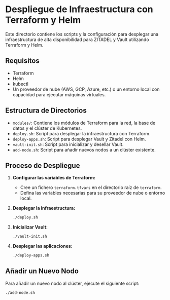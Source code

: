 # Despliegue de Infraestructura con Terraform y Helm

Este directorio contiene los scripts y la configuración para desplegar una infraestructura de alta disponibilidad para ZITADEL y Vault utilizando Terraform y Helm.

## Requisitos

*   Terraform
*   Helm
*   kubectl
*   Un proveedor de nube (AWS, GCP, Azure, etc.) o un entorno local con capacidad para ejecutar máquinas virtuales.

## Estructura de Directorios

*   `modules/`: Contiene los módulos de Terraform para la red, la base de datos y el clúster de Kubernetes.
*   `deploy.sh`: Script para desplegar la infraestructura con Terraform.
*   `deploy-apps.sh`: Script para desplegar Vault y Zitadel con Helm.
*   `vault-init.sh`: Script para inicializar y desellar Vault.
*   `add-node.sh`: Script para añadir nuevos nodos a un clúster existente.

## Proceso de Despliegue

1.  **Configurar las variables de Terraform:**
    *   Cree un fichero `terraform.tfvars` en el directorio raíz de `terraform`.
    *   Defina las variables necesarias para su proveedor de nube o entorno local.

2.  **Desplegar la infraestructura:**
    ```bash
    ./deploy.sh
    ```

3.  **Inicializar Vault:**
    ```bash
    ./vault-init.sh
    ```

4.  **Desplegar las aplicaciones:**
    ```bash
    ./deploy-apps.sh
    ```

## Añadir un Nuevo Nodo

Para añadir un nuevo nodo al clúster, ejecute el siguiente script:

```bash
./add-node.sh
```

